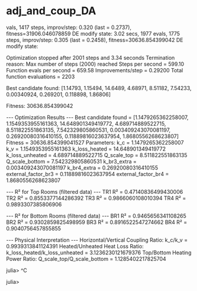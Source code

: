 # adj_and_coup_DA



vals, 1417 steps, improv/step: 0.320 (last = 0.2737), fitness=31906.046078859
DE modify state:
3.02 secs, 1977 evals, 1775 steps, improv/step: 0.305 (last = 0.2458), fitness=30636.854399042
DE modify state:

Optimization stopped after 2001 steps and 3.34 seconds
Termination reason: Max number of steps (2000) reached
Steps per second = 599.10
Function evals per second = 659.58
Improvements/step = 0.29200
Total function evaluations = 2203


Best candidate found: [1.14793, 1.15494, 14.6489, 4.68971, 8.51182, 7.54233, 0.00340924, 0.269201, 0.118898, 1.86806]

Fitness: 30636.854399042


--- Optimization Results ---
Best candidate found = [1.1479265362258007, 1.1549353955161363, 14.648901349419772, 4.689714889522715, 8.511822551863135, 7.542329805860531, 0.003409243070081197, 0.26920080316410155, 0.11889816023637954, 1.8680556268623807]
Fitness = 30636.854399041527
Parameters:
  k_c               = 1.1479265362258007
  k_v               = 1.1549353955161363
  k_loss_heated     = 14.648901349419772
  k_loss_unheated   = 4.689714889522715
  Q_scale_top       = 8.511822551863135
  Q_scale_bottom    = 7.542329805860531
  k_br3_extra       = 0.003409243070081197
  k_br4_extra       = 0.26920080316410155
  external_factor_br3 = 0.11889816023637954
  external_factor_br4 = 1.8680556268623807


--- R² for Top Rooms (filtered data) ---
TR1 R² = 0.47140836499430006
TR2 R² = 0.8553377144286392
TR3 R² = 0.9866060108010394
TR4 R² = 0.9893307385806906

--- R² for Bottom Rooms (filtered data) ---
BR1 R² = 0.9465656341108265
BR2 R² = 0.9302859825498959
BR3 R² = 0.8916522547274662
BR4 R² = 0.9040756457855855

--- Physical Interpretation ---
Horizontal/Vertical Coupling Ratio: k_c/k_v = 0.9939313841124391
Heated/Unheated Heat Loss Ratio: k_loss_heated/k_loss_unheated = 3.1236230121679376
Top/Bottom Heating Power Ratio: Q_scale_top/Q_scale_bottom = 1.1285402217825704

julia> ^C

julia> 
